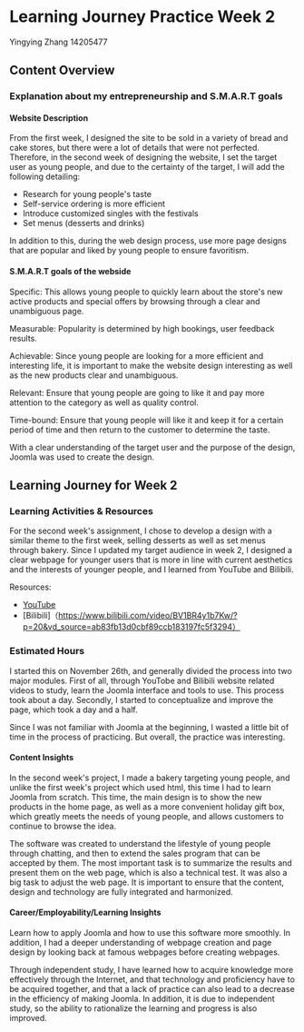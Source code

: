 # Learning Journey Practice Week 2
Yingying Zhang
14205477

## Content Overview
### Explanation about my entrepreneurship and S.M.A.R.T goals
#### Website Description
From the first week, I designed the site to be sold in a variety of bread and cake stores, but there were a lot of details that were not perfected. Therefore, in the second week of designing the website, I set the target user as young people, and due to the certainty of the target, I will add the following detailing:
- Research for young people's taste
- Self-service ordering is more efficient
- Introduce customized singles with the festivals
- Set menus (desserts and drinks)

In addition to this, during the web design process, use more page designs that are popular and liked by young people to ensure favoritism.

#### S.M.A.R.T goals of the webside
Specific: This allows young people to quickly learn about the store's new active products and special offers by browsing through a clear and unambiguous page.

Measurable: Popularity is determined by high bookings, user feedback results.

Achievable: Since young people are looking for a more efficient and interesting life, it is important to make the website design interesting as well as the new products clear and unambiguous.

Relevant: Ensure that young people are going to like it and pay more attention to the category as well as quality control.

Time-bound: Ensure that young people will like it and keep it for a certain period of time and then return to the customer to determine the taste.

With a clear understanding of the target user and the purpose of the design, Joomla was used to create the design.

## Learning Journey for Week 2
### Learning Activities & Resources
For the second week's assignment, I chose to develop a design with a similar theme to the first week, selling desserts as well as set menus through bakery. Since I updated my target audience in week 2, I designed a clear webpage for younger users that is more in line with current aesthetics and the interests of younger people, and I learned from YouTube and Bilibili.

 Resources:
  - [YouTube](https://www.youtube.com/watch?v=9qfzWGpFyfY&list=PLCxCi7K8musaNBepi-Pdj9Ij9nSwfM8J1&index=5)
  - [Bilibili]（https://www.bilibili.com/video/BV1BR4y1b7Kw/?p=20&vd_source=ab83fb13d0cbf89ccb183197fc5f3294）

### Estimated Hours 
I started this on November 26th, and generally divided the process into two major modules. First of all, through YouTobe and Bilibili website related videos to study, learn the Joomla interface and tools to use. This process took about a day. Secondly, I started to conceptualize and improve the page, which took a day and a half.

Since I was not familiar with Joomla at the beginning, I wasted a little bit of time in the process of practicing. But overall, the practice was interesting.


#### Content Insights
In the second week's project, I made a bakery targeting young people, and unlike the first week's project which used html, this time I had to learn Joomla from scratch. This time, the main design is to show the new products in the home page, as well as a more convenient holiday gift box, which greatly meets the needs of young people, and allows customers to continue to browse the idea.

The software was created to understand the lifestyle of young people through chatting, and then to extend the sales program that can be accepted by them. The most important task is to summarize the results and present them on the web page, which is also a technical test. It was also a big task to adjust the web page. It is important to ensure that the content, design and technology are fully integrated and harmonized.


#### Career/Employability/Learning Insights
Learn how to apply Joomla and how to use this software more smoothly. In addition, I had a deeper understanding of webpage creation and page design by looking back at famous webpages before creating webpages.

Through independent study, I have learned how to acquire knowledge more effectively through the Internet, and that technology and proficiency have to be acquired together, and that a lack of practice can also lead to a decrease in the efficiency of making Joomla. In addition, it is due to independent study, so the ability to rationalize the learning and progress is also improved.
